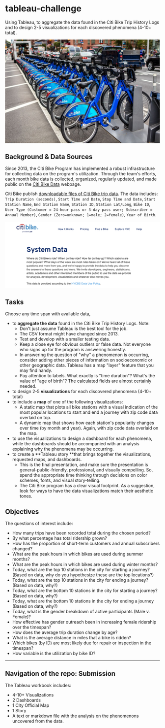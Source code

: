 # tableau-challenge
Using Tableau, to aggregate the data found in the Citi Bike Trip History Logs and to design 2-5 visualizations for each discovered phenomena (4-10+ total).

![Citi-Bikes](Images/CitiBike.jpg)

## Background & Data Sources

Since 2013, the Citi Bike Program has implemented a robust infrastructure for collecting data on the program's utilization. Through the team's efforts, each month bike data is collected, organized, regularly updated, and made public on the [Citi Bike Data](https://www.citibikenyc.com/system-data) webpage.

Citi Bike publish [downloadable files of Citi Bike trip data](https://s3.amazonaws.com/tripdata/index.html). The data includes:
`Trip Duration (seconds)`, `Start Time and Date`, `Stop Time and Date`, `Start Station Name`, `End Station Name`, `Station ID`, `Station Lat/Long`, `Bike ID`, `User Type (Customer = 24-hour pass or 3-day pass user; Subscriber = Annual Member)`, `Gender (Zero=unknown; 1=male; 2=female)`, `Year of Birth`.

![Citi-Bikes-data](Images/CitiBikeData.png)


## Tasks
Choose any time span with available data, 
* to **aggregate the data** found in the Citi Bike Trip History Logs. Note: 
	- Don't just assume Tableau is the best tool for the job.
	- The CSV format might have changed since 2013.
	- Test and develop with a smaller testing data. 
	- Keep a close eye for obvious outliers or false data. Not everyone who signs up for the program is answering honestly.
	- In answering the question of "why" a phenomenon is occurring, consider adding other pieces of information on socioeconomic or other geographic data. Tableau has a map "layer" feature that you may find handy.
	- Pay attention to labels. What exactly is "time duration"? What's the value of "age of birth"? The calculated fields are almost certainly needed.
* to design 2-5 **visualizations** for each discovered phenomena (4-10+ total)
* to include a **map** of one of the following visualizations:
	* A static map that plots all bike stations with a visual indication of the most popular locations to start and end a journey with zip code data overlaid on top.
	* A dynamic map that shows how each station's popularity changes over time (by month and year). Again, with zip code data overlaid on the map.
* to use the visualizations to design a dashboard for each phenomena, while the dashboards should be accompanied with an analysis explaining why the phenomena may be occurring.
* to create a **Tableau story **that brings together the visualizations, requested maps, and dashboards. 
	- This is the final presentation, and make sure the presentation is general-public-friendly, professional, and visually compelling. So, spend the appropriate time thinking through decisions on color schemes, fonts, and visual story-telling. 
	- The Citi Bike program has a clear visual footprint. As a suggestion, look for ways to have the data visualizations match their aesthetic tones.


## Objectives
The questions of interest include: 
* How many trips have been recorded total during the chosen period?
* By what percentage has total ridership grown?
* How has the proportion of short-term customers and annual subscribers changed?
* What are the peak hours in which bikes are used during summer months?
* What are the peak hours in which bikes are used during winter months?
* Today, what are the top 10 stations in the city for starting a journey? (Based on data, why do you hypothesize these are the top locations?)
* Today, what are the top 10 stations in the city for ending a journey? (Based on data, why?)
* Today, what are the bottom 10 stations in the city for starting a journey? (Based on data, why?)
* Today, what are the bottom 10 stations in the city for ending a journey (Based on data, why?)
* Today, what is the gender breakdown of active participants (Male v. Female)?
* How effective has gender outreach been in increasing female ridership over the timespan?
* How does the average trip duration change by age?
* What is the average distance in miles that a bike is ridden?
* Which bikes (by ID) are most likely due for repair or inspection in the timespan?
* How variable is the utilization by bike ID?


- - -

## Navigation of the repo: Submission

The Tableau workbook includes: 
  * 4-10+ Visualizations 
  * 2 Dashboards
  * 1 City Official Map
  * 1 Story 
  * A text or markdown file with the analysis on the phenomenons uncovered from the data.


